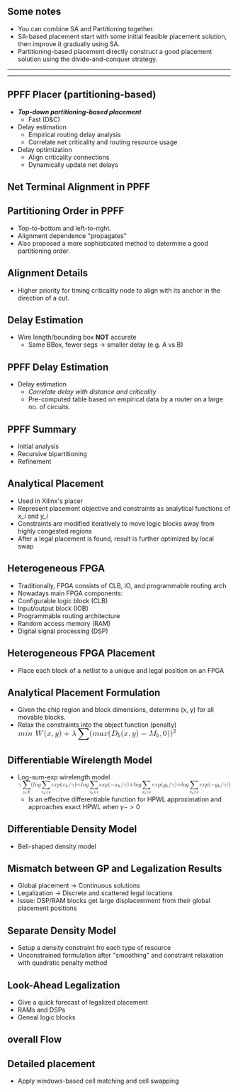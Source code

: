 ## Some notes
* You can combine SA and Partitioning together.
* SA-based placement start with some initial feasible
placement solution, then improve it gradually using SA.
* Partitioning-based placement directly construct a good placement solution
using the divide-and-conquer strategy.

---
---

## PPFF Placer (partitioning-based)
* ***Top-down partitioning-based placement***
	* Fast (D&C)
* Delay estimation
	* Empirical routing delay analysis
	* Correlate net criticality and routing resource usage
* Delay optimization
	* Align criticality connections
	* Dynamically update net delays

## Net Terminal Alignment in PPFF

## Partitioning Order in PPFF
* Top-to-bottom and left-to-right.
* Alignment dependence "propagates"
* Also proposed a more sophisticated method to determine a good partitioning order.

## Alignment Details
* Higher priority for timing criticality node to align with
its anchor in the direction of a cut.

## Delay Estimation
* Wire length/bounding box **NOT** accurate
	* Same BBox, fewer segs -> smaller delay (e.g. A vs B)

## PPFF Delay Estimation
* Delay estimation
	* *Correlate delay with distance and criticality*
	* Pre-computed table based on empirical data by a router on a 
large no. of circuits.

## PPFF Summary
* Initial analysis
* Recursive bipartitioning
* Refinement

## Analytical Placement
* Used in Xilinx's placer
* Represent placement objective and constraints as 
analytical functions of *x_i* and *y_i*
* Constraints are modified iteratively to move logic blocks away from highly congested regions
* After a legal placement is found, 
result is further optimized by local swap

## Heterogeneous FPGA
* Traditionally, FPGA consists of CLB, IO, and
programmable routing arch
* Nowadays main FPGA components:
* Configurable logic block (CLB)
* Input/output block (IOB)
* Programmable routing architecture
* Random access memory (RAM)
* Digital signal processing (DSP)

## Heterogeneous FPGA Placement
* Place each block of a netlist to a unique and legal position on an FPGA

## Analytical Placement Formulation
* Given the chip region and block dimensions, determine (x, y) for all movable blocks.
* Relax the constraints into the object function (penalty)
![Alt Text](chap11Pic/pg36_Chap11.gif)

## Differentiable Wirelength Model
* Log-sum-exp wirelength model
![Alt Text](chap11Pic/pg37_Chap11.gif) 
	* Is an effecitve differentiable function for HPWL
approximation and approaches exact HPWL when $\gamma -> 0$

## Differentiable Density Model
* Bell-shaped density model

## Mismatch between GP and Legalization Results
* Global placement -> Continuous solutions
* Legalization -> Discrete and scattered legal locations
* Issue: DSP/RAM blocks get large displacemment from their global placement positions

## Separate Density Model
* Setup a density constraint fro each type of resource
* Unconstrained formulation after "smoothing" and
constraint relaxation with quadratic penalty method

## Look-Ahead Legalization
* Give a quick forecast of legalized placement
* RAMs and DSPs
* Geneal logic blocks

## overall Flow

## Detailed placement
* Apply windows-based cell matching and cell
swapping
